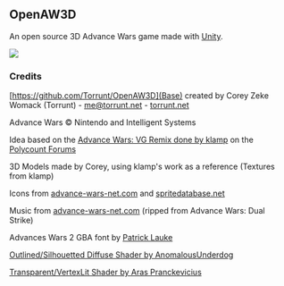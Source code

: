 ## OpenAW3D

An open source 3D Advance Wars game made with [Unity](http://unity3d.com/).

![](http://i.imgur.com/xqMIZAY.png)

### Credits
[https://github.com/Torrunt/OpenAW3D](Base) created by Corey Zeke Womack (Torrunt) - [me@torrunt.net](mailto:me@torrunt.net) - [torrunt.net](http://torrunt.net)

Advance Wars © Nintendo and Intelligent Systems

Idea based on the [Advance Wars: VG Remix done by klamp](http://klampinprogress.blogspot.com.au/2013/08/the-hulking-twist-offsets-desire.html) on the [Polycount Forums](http://www.polycount.com/forum/showthread.php?t=123579)

3D Models made by Corey, using klamp's work as a reference (Textures from klamp)

Icons from [advance-wars-net.com](http://advance-wars-net.com/) and [spritedatabase.net](http://spritedatabase.net/)

Music from [advance-wars-net.com](http://advance-wars-net.com/) (ripped from Advance Wars: Dual Strike)

Advances Wars 2 GBA font by [Patrick Lauke](http://fontstruct.com/fontstructions/show/718457)


[Outlined/Silhouetted Diffuse Shader by AnomalousUnderdog](http://wiki.unity3d.com/index.php/Silhouette-Outlined_Diffuse)

[Transparent/VertexLit Shader by Aras Pranckevicius](http://wiki.unity3d.com/index.php?title=AlphaVertexLitZ)
